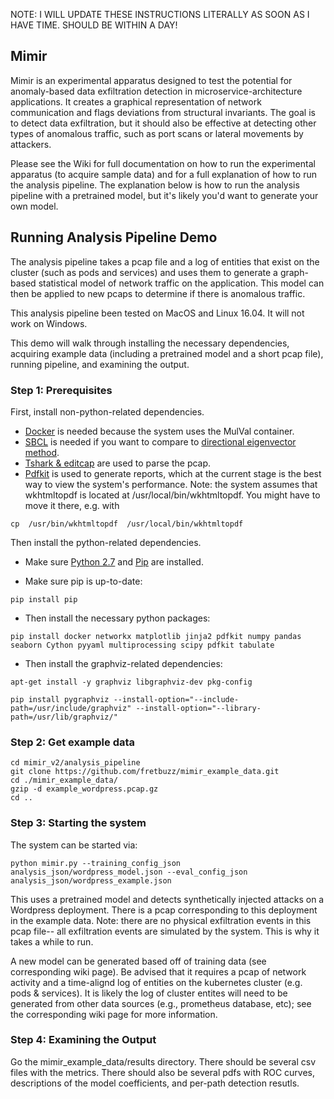 NOTE: I WILL UPDATE THESE INSTRUCTIONS LITERALLY AS SOON AS I HAVE TIME. SHOULD BE WITHIN A DAY! 

## Mimir
Mimir is an experimental apparatus designed to test the potential for anomaly-based data exfiltration detection in microservice-architecture applications. It creates a graphical representation of network communication and flags deviations from structural invariants. The goal is to detect data exfiltration, but it should also be effective at detecting other types of anomalous traffic, such as port scans or lateral movements by attackers.

Please see the Wiki for full documentation on how to run the experimental apparatus (to acquire sample data) and for a full explanation of how to run the analysis pipeline. The explanation below is how to run the analysis pipeline with a pretrained model, but it's likely you'd want to generate your own model.

## Running Analysis Pipeline Demo
The analysis pipeline takes a pcap file and a log of entities that exist on the cluster (such as pods and services) and uses them to generate a graph-based statistical model of network traffic on the application. This model can then be applied to new pcaps to determine if there is anomalous traffic.

This analysis pipeline been tested on MacOS and Linux 16.04. It will not work on Windows.

This demo will walk through installing the necessary dependencies, acquiring example data (including a pretrained model and a short pcap file), running pipeline, and examining the output.

### Step 1: Prerequisites
First, install non-python-related dependencies. 
* [Docker](https://docs.docker.com/install/) is needed because the system uses the MulVal container. 
* [SBCL](http://www.sbcl.org/getting.html) is needed if you want to compare to [directional eigenvector method](http://ide-research.net/papers/2004_KDD_Ide_p140.pdf). 
* [Tshark \& editcap](https://www.wireshark.org/docs/wsug_html_chunked/ChapterBuildInstall.html) are used to parse the pcap. 
* [Pdfkit](https://github.com/pdfkit/pdfkit/wiki/Installing-WKHTMLTOPDF) is used to generate reports, which at the current stage is the best way to view the system's performance. Note: the system assumes that wkhtmltopdf is located at /usr/local/bin/wkhtmltopdf. You might have to move it there, e.g. with
```
cp  /usr/bin/wkhtmltopdf  /usr/local/bin/wkhtmltopdf
```

Then install the python-related dependencies.

* Make sure [Python 2.7](https://www.python.org/downloads/) and [Pip](https://pip.pypa.io/en/stable/installing/) are installed.

* Make sure pip is up-to-date:
```
pip install pip
```

* Then install the necessary python packages:
```
pip install docker networkx matplotlib jinja2 pdfkit numpy pandas seaborn Cython pyyaml multiprocessing scipy pdfkit tabulate
```
* Then install the graphviz-related dependencies:
```
apt-get install -y graphviz libgraphviz-dev pkg-config
```
```
pip install pygraphviz --install-option="--include-path=/usr/include/graphviz" --install-option="--library-path=/usr/lib/graphviz/"
```


### Step 2: Get example data
```
cd mimir_v2/analysis_pipeline
git clone https://github.com/fretbuzz/mimir_example_data.git
cd ./mimir_example_data/
gzip -d example_wordpress.pcap.gz
cd ..
```

### Step 3: Starting the system
The system can be started via:
```
python mimir.py --training_config_json analysis_json/wordpress_model.json --eval_config_json analysis_json/wordpress_example.json
```

This uses a pretrained model and detects synthetically injected attacks on a Wordpress deployment. There is a pcap corresponding to this deployment in the example data. Note: there are no physical exfiltration events in this pcap file-- all exfiltration events are simulated by the system. This is why it takes a while to run.

A new model can be generated based off of training data (see corresponding wiki page). Be advised that it requires a pcap of network activity and a time-alignd log of entities on the kubernetes cluster (e.g. pods & services). It is likely the log of cluster entites will need to be generated from other data sources (e.g., prometheus database, etc); see the corresponding wiki page for more information.

### Step 4: Examining the Output
Go the mimir_example_data/results directory. There should be several csv files with the metrics. There should also be several pdfs with ROC curves, descriptions of the model coefficients, and per-path detection resutls.
